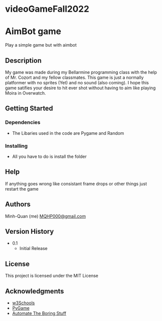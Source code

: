 # videoGameFall2022

# AimBot game

Play a simple game but with aimbot

## Description

My game was made during my Bellarmine programming class with the help of Mr. Cozort and my fellow classmates. This game is just a normally platformer with no sprites  (Yet) and no sound (also coming). I hope this game satifies your desire to hit ever shot without having to aim like playing Moira in Overwatch.

## Getting Started

### Dependencies

* The Libaries used in the code are Pygame and Random

### Installing

* All you have to do is install the folder

## Help

If anything goes wrong like consistant frame drops or other things just restart the game

## Authors

Minh-Quan (me)
MQHP000@gmail.com

## Version History

* 0.1
    * Initial Release

## License

This project is licensed under the MIT License

## Acknowledgments

* [w3Schools](https://www.w3schools.com/python/default.asp)
* [PyGame](https://www.pygame.org/docs/)
* [Automate The Boring Stuff](https://automatetheboringstuff.com/)
